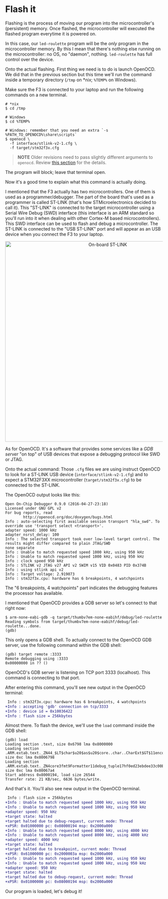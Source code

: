 # Flash it

Flashing is the process of moving our program into the microcontroller's
(persistent) memory. Once flashed, the microcontroller will executed the flashed
program everytime it is powered on.

In this case, our `led-roulette` program will be the *only* program in the
microcontroller memory. By this I mean that there's nothing else running on the
microcontroller: no OS, no "daemon", nothing. `led-roulette` has full control
over the device.

Onto the actual flashing. First thing we need is to do is launch OpenOCD.
We did that in the previous section but this time we'll run the command inside a
temporary directory (`/tmp` on *nix; `%TEMP%` on Windows).

Make sure the F3 is connected to your laptop and run the following commands on a
new terminal.

```
# *nix
$ cd /tmp

# Windows
$ cd %TEMP%

# Windows: remember that you need an extra `-s %PATH_TO_OPENOCD%\share\scripts`
$ openocd \
  -f interface/stlink-v2-1.cfg \
  -f target/stm32f3x.cfg
```

> **NOTE** Older revisions need to pass slightly different arguments to
> `openocd`. Review [this section] for the details.

[this section]: 03-setup/verify.html#First%20OpenOCD%20connection

The program will block; leave that terminal open.

Now it's a good time to explain what this command is actually doing.

I mentioned that the F3 actually has two microcontrollers. One of them is used
as a programmer/debugger. The part of the board that's used as a programmer is
called ST-LINK (that's how STMicroelectronics decided to call it). This
"ST-LINK" is connected to the target microcontroller using a Serial Wire Debug
(SWD) interface (this interface is an ARM standard so you'll run into it when
dealing with other Cortex-M based microcontrollers). This SWD interface can be
used to flash and debug a microcontroller. The ST-LINK is connected to the
"USB ST-LINK" port and will appear as an USB device when you connect the F3 to
your laptop.

<p align="center">
<img height=640 title="On-board ST-LINK" src="assets/st-link.png">
</p>


As for OpenOCD. It's a software that provides some services like a *GDB server*
"on top" of USB devices that expose a debugging protocol like SWD or JTAG.

Onto the actual command: Those `.cfg` files we are using instruct OpenOCD to
look for a ST-LINK USB device (`interface/stlink-v2-1.cfg`) and to expect a
STM32F3XX microcontroller (`target/stm32f3x.cfg`) to be connected to the
ST-LINK.

The OpenOCD output looks like this:

```
Open On-Chip Debugger 0.9.0 (2016-04-27-23:18)
Licensed under GNU GPL v2
For bug reports, read
        http://openocd.org/doc/doxygen/bugs.html
Info : auto-selecting first available session transport "hla_swd". To override use 'transport select <transport>'.
adapter speed: 1000 kHz
adapter_nsrst_delay: 100
Info : The selected transport took over low-level target control. The results might differ compared to plain JTAG/SWD
none separate
Info : Unable to match requested speed 1000 kHz, using 950 kHz
Info : Unable to match requested speed 1000 kHz, using 950 kHz
Info : clock speed 950 kHz
Info : STLINK v2 JTAG v27 API v2 SWIM v15 VID 0x0483 PID 0x374B
Info : using stlink api v2
Info : Target voltage: 2.919073
Info : stm32f3x.cpu: hardware has 6 breakpoints, 4 watchpoints
```

The "6 breakpoints, 4 watchpoints" part indicates the debugging features the
processor has available.

I mentioned that OpenOCD provides a GDB server so let's connect to that right
now:

```
$ arm-none-eabi-gdb -q target/thumbv7em-none-eabihf/debug/led-roulette
Reading symbols from target/thumbv7em-none-eabihf/debug/led-roulette...done.
(gdb)
```

This only opens a GDB shell. To actually connect to the OpenOCD GDB server, use
the following command within the GDB shell:

```
(gdb) target remote :3333
Remote debugging using :3333
0x00000000 in ?? ()
```

OpenOCD's GDB server is listening on TCP port 3333 (localhost). This command is
connecting to that port.

After entering this command, you'll see new output in the OpenOCD terminal:

``` diff
 Info : stm32f3x.cpu: hardware has 6 breakpoints, 4 watchpoints
+Info : accepting 'gdb' connection on tcp/3333
+Info : device id = 0x10036422
+Info : flash size = 256kbytes
```

Almost there. To flash the device, we'll use the `load` command inside the GDB
shell:

```
(gdb) load
Loading section .text, size 0x6798 lma 0x8000000
Loading section .ARM.extab.text._ZN44_$LT$char$u20$as$u20$core..char..CharExt$GT$11encode_utf817h4f3134c02513b5e1E, size 0xc lma 0x8006798
Loading section .ARM.extab.text._ZN4core3fmt9Formatter11debug_tuple17hf0ed23ebdee33c00E, size 0xc lma 0x80067a4
Start address 0x8000194, load size 26544
Transfer rate: 21 KB/sec, 6636 bytes/write.
```

And that's it. You'll also see new output in the OpenOCD terminal.

``` diff
 Info : flash size = 256kbytes
+Info : Unable to match requested speed 1000 kHz, using 950 kHz
+Info : Unable to match requested speed 1000 kHz, using 950 kHz
+adapter speed: 950 kHz
+target state: halted
+target halted due to debug-request, current mode: Thread
+xPSR: 0x01000000 pc: 0x08000194 msp: 0x2000a000
+Info : Unable to match requested speed 8000 kHz, using 4000 kHz
+Info : Unable to match requested speed 8000 kHz, using 4000 kHz
+adapter speed: 4000 kHz
+target state: halted
+target halted due to breakpoint, current mode: Thread
+xPSR: 0x61000000 pc: 0x2000003a msp: 0x2000a000
+Info : Unable to match requested speed 1000 kHz, using 950 kHz
+Info : Unable to match requested speed 1000 kHz, using 950 kHz
+adapter speed: 950 kHz
+target state: halted
+target halted due to debug-request, current mode: Thread
+xPSR: 0x01000000 pc: 0x08000194 msp: 0x2000a000
```

Our program is loaded, let's debug it!
